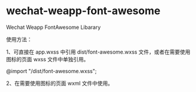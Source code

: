 # wechat-weapp-font-awesome
Wechat Weapp FontAwesome Libarary 

使用方法：

1、可直接在 app.wxss 中引用 dist/font-awesome.wxss 文件，或者在需要使用图标的页面 wxss 文件中单独引用。

@import "/dist/font-awesome.wxss";

2、在需要使用图标的页面 wxml 文件中使用。

<text class="fa fa-flag fa-5x"></text>
